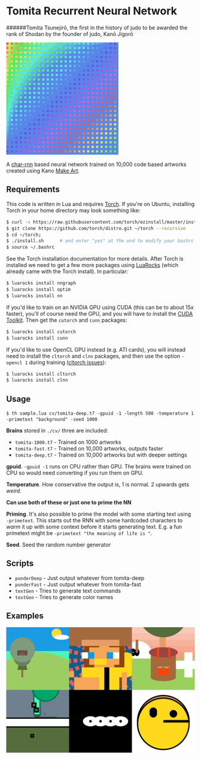 
# Tomita Recurrent Neural Network

######Tomita Tsunejirō, the first in the history of judo to be awarded the rank of Shodan by the founder of judo, Kanō Jigorō

![Screenshot](artworks/FirstArtwork.png)


A [char-rnn](http://karpathy.github.io/2015/05/21/rnn-effectiveness/) based neural network trained on 10,000 code based artworks created using Kano [Make Art](http://art.kano.me).

## Requirements

This code is written in Lua and requires [Torch](http://torch.ch/). If you're on Ubuntu, installing Torch in your home directory may look something like: 

```bash
$ curl -s https://raw.githubusercontent.com/torch/ezinstall/master/install-deps | bash
$ git clone https://github.com/torch/distro.git ~/torch --recursive
$ cd ~/torch; 
$ ./install.sh      # and enter "yes" at the end to modify your bashrc
$ source ~/.bashrc
```

See the Torch installation documentation for more details. After Torch is installed we need to get a few more packages using [LuaRocks](https://luarocks.org/) (which already came with the Torch install). In particular:

```bash
$ luarocks install nngraph 
$ luarocks install optim
$ luarocks install nn
```

If you'd like to train on an NVIDIA GPU using CUDA (this can be to about 15x faster), you'll of course need the GPU, and you will have to install the [CUDA Toolkit](https://developer.nvidia.com/cuda-toolkit). Then get the `cutorch` and `cunn` packages:

```bash
$ luarocks install cutorch
$ luarocks install cunn
```

If you'd like to use OpenCL GPU instead (e.g. ATI cards), you will instead need to install the `cltorch` and `clnn` packages, and then use the option `-opencl 1` during training ([cltorch issues](https://github.com/hughperkins/cltorch/issues)):

```bash
$ luarocks install cltorch
$ luarocks install clnn
```

## Usage


```
$ th sample.lua cv/tomita-deep.t7 -gpuid -1 -length 500 -temperature 1 -primetext "background" -seed 1000
```
**Brains** stored in `./cv/` three are included:
- `tomita-1000.t7` - Trained on 1000 artworks
- `tomita-fast.t7` - Trained on 10,000 artworks, outputs faster
- `tomita-deep.t7` - Trained on 10,000 artworks but with deeper settings

**gpuid**. `-gpuid -1` runs on CPU rather than GPU. The brains were trained on CPU so would need converting if you run them on GPU.

**Temperature**. How conservative the output is, 1 is normal. 2 upwards gets *weird*.

**Can use both of these or just one to prime the NN**

**Priming**. It's also possible to prime the model with some starting text using `-primetext`. This starts out the RNN with some hardcoded characters to *warm* it up with some context before it starts generating text. E.g. a fun primetext might be `-primetext "the meaning of life is "`. 

**Seed**. Seed the random number generator

## Scripts

- `ponderDeep` - Just output whatever from tomita-deep
- `ponderFast` - Just output whatever from tomita-fast
- `textGen` - Tries to generate text commands
- `textGen` - Tries to generate color names

## Examples

![Example Output](artworks/artworks.png)
